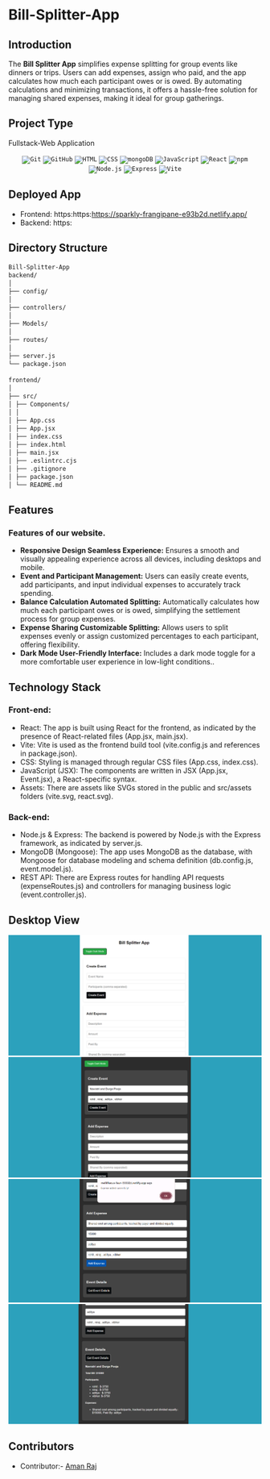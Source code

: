 # Bill-Splitter-App

## Introduction
The **Bill Splitter App** simplifies expense splitting for group events like dinners or trips. Users can add expenses, assign who paid, and the app calculates how much each participant owes or is owed. By automating calculations and minimizing transactions, it offers a hassle-free solution for managing shared expenses, making it ideal for group gatherings.

## Project Type
Fullstack-Web Application

<div align="center">
	<code><img width="50" src="https://user-images.githubusercontent.com/25181517/192108372-f71d70ac-7ae6-4c0d-8395-51d8870c2ef0.png" alt="Git" title="Git"/></code>
	<code><img width="50" src="https://user-images.githubusercontent.com/25181517/192108374-8da61ba1-99ec-41d7-80b8-fb2f7c0a4948.png" alt="GitHub" title="GitHub"/></code>
	<code><img width="50" src="https://user-images.githubusercontent.com/25181517/192158954-f88b5814-d510-4564-b285-dff7d6400dad.png" alt="HTML" title="HTML"/></code>
	<code><img width="50" src="https://user-images.githubusercontent.com/25181517/183898674-75a4a1b1-f960-4ea9-abcb-637170a00a75.png" alt="CSS" title="CSS"/></code>
	<code><img width="50" src="https://user-images.githubusercontent.com/25181517/182884177-d48a8579-2cd0-447a-b9a6-ffc7cb02560e.png" alt="mongoDB" title="mongoDB"/></code>
	<code><img width="50" src="https://user-images.githubusercontent.com/25181517/117447155-6a868a00-af3d-11eb-9cfe-245df15c9f3f.png" alt="JavaScript" title="JavaScript"/></code>
	<code><img width="50" src="https://user-images.githubusercontent.com/25181517/183897015-94a058a6-b86e-4e42-a37f-bf92061753e5.png" alt="React" title="React"/></code>
	<code><img width="50" src="https://user-images.githubusercontent.com/25181517/121401671-49102800-c959-11eb-9f6f-74d49a5e1774.png" alt="npm" title="npm"/></code>
	<code><img width="50" src="https://user-images.githubusercontent.com/25181517/183568594-85e280a7-0d7e-4d1a-9028-c8c2209e073c.png" alt="Node.js" title="Node.js"/></code>
	<code><img width="50" src="https://user-images.githubusercontent.com/25181517/183859966-a3462d8d-1bc7-4880-b353-e2cbed900ed6.png" alt="Express" title="Express"/></code>
	<code><img width="50" src="https://github-production-user-asset-6210df.s3.amazonaws.com/62091613/261395532-b40892ef-efb8-4b0e-a6b5-d1cfc2f3fc35.png" alt="Vite" title="Vite"/></code>
	
</div>

## Deployed App

- Frontend: https:https:https://sparkly-frangipane-e93b2d.netlify.app/
- Backend: https:

## Directory Structure

```
Bill-Splitter-App
backend/
│
├── config/
│
├── controllers/
│
├── Models/
│
├── routes/
│
├── server.js
└── package.json

frontend/
│
├── src/
│ ├── Components/
│ │
│ ├── App.css
│ ├── App.jsx
│ ├── index.css
│ ├── index.html
│ ├── main.jsx
│ ├── .eslintrc.cjs
│ ├── .gitignore
│ ├── package.json
│ └── README.md
```

## Features

### Features of our website.

- **Responsive Design Seamless Experience:** Ensures a smooth and visually appealing experience across all devices, including desktops and mobile.
- **Event and Participant Management:** Users can easily create events, add participants, and input individual expenses to accurately track spending.
- **Balance Calculation Automated Splitting:** Automatically calculates how much each participant owes or is owed, simplifying the settlement process for group expenses.
- **Expense Sharing Customizable Splitting:** Allows users to split expenses evenly or assign customized percentages to each participant, offering flexibility.
- **Dark Mode User-Friendly Interface:** Includes a dark mode toggle for a more comfortable user experience in low-light conditions..



## Technology Stack

### Front-end:
- React: The app is built using React for the frontend, as indicated by the presence of React-related files (App.jsx, main.jsx).
- Vite: Vite is used as the frontend build tool (vite.config.js and references in package.json).
- CSS: Styling is managed through regular CSS files (App.css, index.css).
- JavaScript (JSX): The components are written in JSX (App.jsx, Event.jsx), a React-specific syntax.
- Assets: There are assets like SVGs stored in the public and src/assets folders (vite.svg, react.svg).

### Back-end:
- Node.js & Express: The backend is powered by Node.js with the Express framework, as indicated by server.js.
- MongoDB (Mongoose): The app uses MongoDB as the database, with Mongoose for database modeling and schema definition (db.config.js, event.model.js).
- REST API: There are Express routes for handling API requests (expenseRoutes.js) and controllers for managing business logic (event.controller.js).


## Desktop View
![Screenshot 2024-10-23 124857](https://github.com/amanraj98523/Bill-Splitter-App/blob/main/pic-1.png)
![Screenshot 2024-10-23 124449](https://github.com/amanraj98523/Bill-Splitter-App/blob/main/pic-2.png)
![Screenshot 2024-10-23 124514](https://github.com/amanraj98523/Bill-Splitter-App/blob/main/pic-3.png)
![Screenshot 2024-10-23 124514](https://github.com/amanraj98523/Bill-Splitter-App/blob/main/pic-4.png)

## Contributors
- Contributor:- [Aman Raj](https://github.com/amanraj98523)

